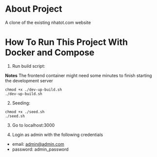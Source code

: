 
# About Project

A clone of the existing nhatot.com website


# How To Run This Project With Docker and Compose


1. Run build script:

**Notes** The frontend container might need some minutes to finish starting the development server

```
chmod +x ./dev-up-build.sh
./dev-up-build.sh
```

2. Seeding:

```
chmod +x ./seed.sh
./seed.sh
```

3. Go to localhost:3000

4. Login as admin with the following credentials
- email: admin@admin.com
- password: admin_password